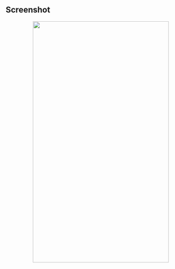 <h2> Screenshot</h2>
<p align="center">
  <img width="360" height="640" src="https://user-images.githubusercontent.com/32827266/31593811-163148b0-b25b-11e7-8ab8-f2a4853a7832.png"/>
</p>
